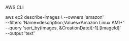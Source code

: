 AWS CLI

aws ec2 describe-images \ 
--owners 'amazon' \
--filters 'Name=description,Values=Amazon Linux AMI*' \
--query 'sort_by(Images, &CreationDate)[-1].[ImageId]' \
--output 'text'
